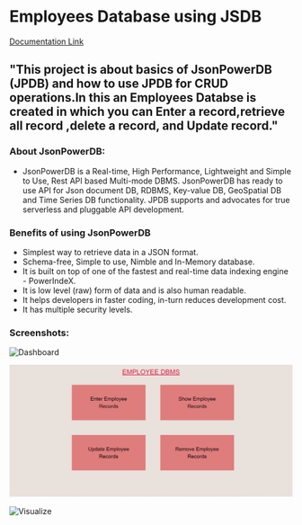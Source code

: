 # Employees Database using JSDB

[Documentation Link](http://login2explore.com/jpdb/docs.html)

## "This project is about basics of JsonPowerDB (JPDB) and how to use JPDB for CRUD operations.In this an Employees Databse is created in which you can Enter a record,retrieve all record ,delete a record, and Update record." 
### About JsonPowerDB:

- JsonPowerDB is a Real-time, High Performance, Lightweight and Simple to Use, Rest API based Multi-mode DBMS. JsonPowerDB has ready to use API for Json document DB, RDBMS, Key-value DB, GeoSpatial DB and Time Series DB functionality. JPDB supports and advocates for true serverless and pluggable API development.

### Benefits of using JsonPowerDB

- Simplest way to retrieve data in a JSON format.
- Schema-free, Simple to use, Nimble and In-Memory database.
- It is built on top of one of the fastest and real-time data indexing engine - PowerIndeX.
- It is low level (raw) form of data and is also human readable.
- It helps developers in faster coding, in-turn reduces development cost.
- It has multiple security levels.

### Screenshots:

![Dashboard](https://github.com/BeAgarwal/JsonPowerDB/blob/master/Assets/Screenshots/Dashboard.PNG)

![Index Page](https://github.com/PoornimaYawale/JsonPowerDbProject/blob/main/ss/Screenshot%202022-04-15%20204745.png)

![Visualize](https://github.com/BeAgarwal/JsonPowerDB/blob/master/Assets/Screenshots/Server.PNG)
